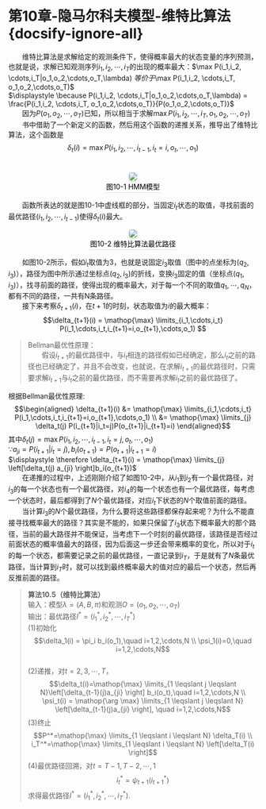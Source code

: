 ﻿# 第10章-隐马尔科夫模型-维特比算法{docsify-ignore-all}
&emsp;&emsp;维特比算法是求解给定的观测条件下，使得概率最大的状态变量的序列预测，也就是说，求解已知观测序列$i_1,i_2,\cdots,i_T$的出现的概率最大：$\max P(i_1,i_2, \cdots,i_T|o_1,o_2,\cdots,o_T,\lambda) $等价于$\max P(i_1,i_2, \cdots,i_T, o_1,o_2,\cdots,o_T)$  
$\displaystyle \because P(i_1,i_2, \cdots,i_T|o_1,o_2,\cdots,o_T,\lambda) = \frac{P(i_1,i_2, \cdots,i_T, o_1,o_2,\cdots,o_T)}{P(o_1,o_2,\cdots,o_T)}$  
&emsp;&emsp;因为$P(o_1,o_2,\cdots,o_T)$已知，所以相当于求解$\max P(i_1,i_2, \cdots,i_T, o_1,o_2,\cdots,o_T)$  
&emsp;&emsp;书中借助了一个新定义的函数，然后用这个函数的递推关系，推导出了维特比算法，这个函数是$$\delta_t(i)=\max P(i_1,i_2,\cdots,i_{t-1},i_t=i,o_t,\cdots,o_1)$$
<br/><center><img style="border-radius: 0.3125em;box-shadow: 0 2px 4px 0 rgba(34,36,38,.12),0 2px 10px 0 rgba(34,36,38,.08);" src="image/10-10-HMM-Model.png"><br><div style="color:orange; border-bottom: 1px solid #d9d9d9;display: inline-block;color: #000;padding: 2px;">图10-1 HMM模型</div></center>  

&emsp;&emsp;函数所表达的就是图10-1中虚线框的部分，当固定$i_t$状态的取值，寻找前面的最优路径$(i_1,i_2,\cdots,i_{t-1})$使得$\delta_t(i)$最大。
<br/><center><img style="border-radius: 0.3125em;box-shadow: 0 2px 4px 0 rgba(34,36,38,.12),0 2px 10px 0 rgba(34,36,38,.08);" src="image/10-11-Optimal-Path.png"><br><div style="color:orange; border-bottom: 1px solid #d9d9d9;display: inline-block;color: #000;padding: 2px;">图10-2 维特比算法最优路径</div></center>  

&emsp;&emsp;如图10-2所示，假如$i_t$取值为3，也就是说固定$i_3$取值（图中的点坐标为$(q_2,i_3)$），路径为图中所示通过坐标点$(q_2,i_3)$的折线，变换$i_3$固定的值（坐标点$(q_1,i_3)$），找寻前面的路径，使得出现的概率最大，对于每一个不同的取值$q_1,\cdots,q_N$，都有不同的路径，一共有N条路径。  
&emsp;&emsp;接下来考察$\delta_{t+1}(i)$，在$t+1$的时刻，状态取值为$i$的最大概率：$$\delta_{t+1}(i) = \mathop{\max} \limits_{i_1,\cdots,i_t} P(i_1,\cdots,i_t,i_{t+1}=i,o_{t+1},\cdots,o_1) $$  

> Bellman最优性原理：  
&emsp;&emsp;假设$i_{t+1}$的最优路径中，与$i_t$相连的路径假如已经确定，那么$i_t$之前的路径也已经确定了，并且不会改变，也就说，在求解$i_{t+1}$的最优路径时，只需要求解$i_{t+1}$与$i_t$之前的最优路径，而不需要再求解$i_t$之前的最优路径了。

根据Bellman最优性原理:$$\begin{aligned} \delta_{t+1}(i)
&= \mathop{\max} \limits_{i_1,\cdots,i_t} P(i_1,\cdots,i_t,i_{t+1}=i,o_{t+1},\cdots,o_1) \\
&= \mathop{\max} \limits_{j} \delta_t(j) P(i_{t+1}|i_t=j)P(o_{t+1}|i_{t+1}=i)
\end{aligned}$$其中$\delta_t(j)=\max P(i_1,i_2,\cdots,i_{t-1},i_t=j,o_t,\cdots,o_1)$  
$\because a_{ji}=P(i_{t+1}|i_t=j), b_i(o_{t+1})=P(o_{t+1}|i_{t+1}=i)$  
$\displaystyle \therefore \delta_{t+1}(i) = \mathop{\max} \limits_{j} \left[\delta_t(j) a_{ji} \right]b_i(o_{t+1})$  
&emsp;&emsp;在递推的过程中，上述刚刚介绍了如图10-2中，从$i_1$到$i_2$有一个最优路径，对$i_3$的每一个状态也有一个最优路径，对$i_4$的每一个状态也有一个最优路径，每考虑一个状态时，最后都得到了$N$个最优路径，对应$i_t$下状态的$N$个取值前面的路径。  
&emsp;&emsp;当计算$i_3$的$N$个最优路径，为什么要将这些路径都保存起来呢？为什么不能直接寻找概率最大的路径？其实是不能的，如果只保留了$i_3$状态下概率最大的那个路径，当前的最大路径并不能保证，当考虑下一个时刻的最优路径，该路径是否经过前面状态的概率值最大的路径，因为后面这一步还会带来概率的变化，所以对于$i_t$的每一个状态，都需要记录之前的最优路径，一直记录到$i_T$，于是就有了$N$条最优路径，当计算到$i_T$时，就可以找到最终概率最大的值对应的最后一个状态，然后再反推前面的路径。 

> **算法10.5（维特比算法）**  
输入：模型$\lambda=(A,B,\pi)$和观测$O=(o_1,o_2,\cdots,o_T)$  
输出：最优路径$I^*=(i_1^*,i_2^*,\cdots,i_T^*)$  
(1)初始化$$\delta_1(i) = \pi_i b_i(o_1),\quad i=1,2,\cdots,N \\
\psi_1(i)=0,\quad i=1,2,\cdots,N$$  
(2)递推，对$t=2, 3,\cdots,T$，$$\delta_t(i)=\mathop{\max} \limits_{1 \leqslant j \leqslant N}\left[\delta_{t-1}(j)a_{ji} \right] b_i(o_t),\quad i=1,2,\cdots,N \\ 
\psi_t(i) = \mathop{\arg \max} \limits_{1 \leqslant j \leqslant N} \left[\delta_{t-1}(j)a_{ji} \right], \quad i=1,2,\cdots,N$$(3)终止$$P^*=\mathop{\max} \limits_{1 \leqslant i \leqslant N} \delta_T(i) \\
i_T^*=\mathop{\max} \limits_{1 \leqslant i \leqslant N} \left[\delta_T(i) \right]$$(4)最优路径回溯，对$t=T-1,T-2,\cdots,1$ $$i_t^*=\psi_{t+1}(i_{t+1}^*)$$求得最优路径$I^*=(i_1^*,i_2^*,\cdots,i_T^*)$.
